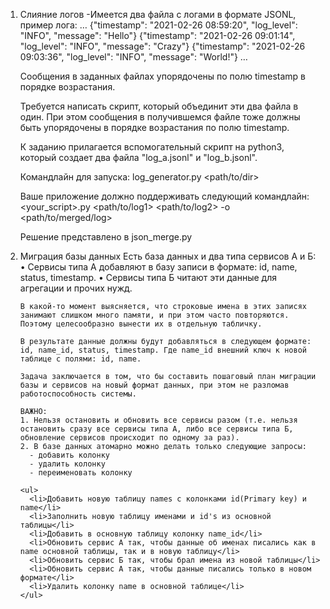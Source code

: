 <ol>
  <li> Слияние логов
    -Имеется два файла с логами в формате JSONL, пример лога:
  …
  {"timestamp": "2021-02-26 08:59:20", "log_level": "INFO", "message": "Hello"}
  {"timestamp": "2021-02-26 09:01:14", "log_level": "INFO", "message": "Crazy"}
  {"timestamp": "2021-02-26 09:03:36", "log_level": "INFO", "message": "World!"}
  …

  Сообщения в заданных файлах упорядочены по полю timestamp в порядке возрастания.

  Требуется написать скрипт, который объединит эти два файла в один.
  При этом сообщения в получившемся файле тоже должны быть упорядочены в порядке возрастания по полю timestamp.

  К заданию прилагается вспомогательный скрипт на python3, который создает два файла "log_a.jsonl" и "log_b.jsonl".

  Командлайн для запуска: 
  log_generator.py <path/to/dir>

  Ваше приложение должно поддерживать следующий командлайн:
  <your_script>.py <path/to/log1> <path/to/log2> -o <path/to/merged/log>

  Решение представлено в json_merge.py</li>

  <li> Миграция базы данных
        Есть база данных и два типа сервисов А и Б:
    •	Сервисы типа А добавляют в базу записи в формате: id, name, status, timestamp.
    •	Сервисы типа Б читают эти данные для агрегации и прочих нужд.

    В какой-то момент выясняется, что строковые имена в этих записях занимают слишком много памяти, и при этом часто повторяются. Поэтому целесообразно вынести их в отдельную табличку.

    В результате данные должны будут добавляться в следующем формате: id, name_id, status, timestamp. Где name_id внешний ключ к новой таблице с полями: id, name.

    Задача заключается в том, что бы составить пошаговый план миграции базы и сервисов на новый формат данных, при этом не разломав работоспособность системы.

    ВАЖНО: 
    1. Нельзя остановить и обновить все сервисы разом (т.е. нельзя остановить сразу все сервисы типа А, либо все сервисы типа Б, обновление сервисов происходит по одному за раз).
    2. В базе данных атомарно можно делать только следующие запросы:
      - добавить колонку
      - удалить колонку
      - переименовать колонку

    <ul>
      <li>Добавить новую таблицу names с колонками id(Primary key) и name</li>
      <li>Заполнить новую таблицу именами и id's из основной таблицы</li>
      <li>Добавить в основную таблицу колонку name_id</li>
      <li>Обновить сервис А так, чтобы данные об именах писались как в name основной таблицы, так и в новую таблицу</li>
      <li>Обновить сервис Б так, чтобы брал имена из новой таблицы</li>
      <li>Обновить сервис А так, чтобы данные писались только в новом формате</li>
      <li>Удалить колонку name в основной таблице</li>
    </ul>
</li>
<ol>
